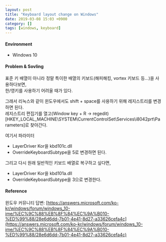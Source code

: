 ```yaml
---
layout: post
title: "Keyboard layout change on Windows"
date: 2019-03-08 15:03 +0900
category: []
tags: [windows, keyboard]
---
```


#### Environment
* Windows 10

#### Problem & Sovling

표준 키 배열이 아니라 정말 특이한 배열의 키보드(해피해킹, vortex 키보드 등...)을 사용하다보면,  
한/영키를 사용하기 어려울 때가 있다.  

그래서 리눅스와 같이 윈도우에서도 shift + space를 사용하기 위해 레지스트리를 변경하면 된다.  
레지스트리 편집기를 열고(Window key + R -> regedit) [HKEY_LOCAL_MACHINE\SYSTEM\CurrentControlSet\Services\i8042prt\Parameters]로 찾아간다.  

여기서 파라미터 
* LayerDriver Kor을 kbd101c.dll
* OverrideKeyboardSubtype을 5로 변경하면 된다.

그리고 다시 원래 일반적인 키보드 배열로 복구하고 싶다면,
* LayerDriver Kor을 kbd101a.dll
* OverrideKeyboardSubtype을 3으로 변경한다.

#### Reference
윈도우 커뮤니티 답변: [https://answers.microsoft.com/ko-kr/windows/forum/windows_10-ime/%EC%9C%88%EB%8F%84%EC%9A%B010-%ED%99%88/28e6d6dd-7b01-4e41-8d27-a33626cefa4c](https://answers.microsoft.com/ko-kr/windows/forum/windows_10-ime/%EC%9C%88%EB%8F%84%EC%9A%B010-%ED%99%88/28e6d6dd-7b01-4e41-8d27-a33626cefa4c)